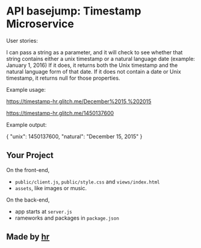 API basejump: Timestamp Microservice
=========================

User stories:

I can pass a string as a parameter, and it will check to see whether that string contains either a unix timestamp or a natural language date (example: January 1, 2016)
If it does, it returns both the Unix timestamp and the natural language form of that date.
If it does not contain a date or Unix timestamp, it returns null for those properties.

Example usage:

https://timestamp-hr.glitch.me/December%2015,%202015

https://timestamp-hr.glitch.me/1450137600

Example output:

{ "unix": 1450137600, "natural": "December 15, 2015" }


Your Project
------------

On the front-end,
- `public/client.js`, `public/style.css` and `views/index.html`
- `assets`, like images or music.

On the back-end,
- app starts at `server.js`
- rameworks and packages in `package.json`


Made by [hr](https://github.com/hrego/)
-------------------



